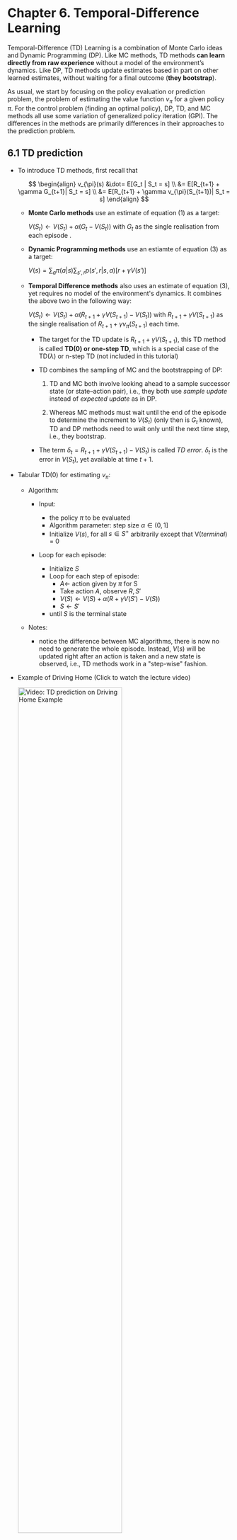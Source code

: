 # Chapter 6. Temporal-Difference Learning

Temporal-Difference (TD) Learning is a combination of Monte Carlo ideas and Dynamic Programming (DP). Like MC methods, TD methods **can learn directly from raw experience** without a model of the environment’s dynamics. Like DP, TD methods update estimates based in part on other learned estimates, without waiting for a final outcome (**they bootstrap**).

As usual, we start by focusing on the policy evaluation or prediction problem, the problem of estimating the value function $v_\pi$ for a given policy $\pi$. For the control problem (finding an optimal policy), DP, TD, and MC methods all use some variation of generalized policy iteration (GPI). The differences in the methods are primarily differences in their approaches to the prediction problem.

## 6.1 TD prediction

- To introduce TD methods, first recall that 

	$$
		\begin{align}
		v_{\pi}(s) &\dot= E[G_t | S_t = s] \\
		&= E[R_{t+1} + \gamma G_{t+1}| S_t = s] \\
		&= E[R_{t+1} + \gamma v_{\pi}(S_{t+1})| S_t = s]
		\end{align}
	$$

	- **Monte Carlo methods** use an estimate of equation (1) as a target:

		$V(S_t) \leftarrow V(S_t) + \alpha (G_t - V(S_t))$ with $G_t$ as the single realisation from each episode .

	- **Dynamic Programming methods** use an estiamte of equation (3) as a target:

		$V(s) = \sum_a \pi(a|s) \sum_{s', r} p(s',r|s,a) [r + \gamma V(s')]$


	- **Temporal Difference methods** also uses an estimate of equation (3), yet requires no model of the environment's dynamics. It combines the above two in the following way:

		$V(S_t) \leftarrow V(S_t) + \alpha (R_{t+1} + \gamma V(S_{t+1}) - V(S_t))$ with $R_{t+1} + \gamma V(S_{t+1})$ as the single realisation of $R_{t+1} + \gamma v_{\pi}(S_{t+1})$ each time. 
		- The target for the TD update is $R_{t+1} + \gamma V(S_{t+1})$, this TD method is called **TD(0) or one-step TD**, which is a special case of the TD($\lambda$) or n-step TD (not included in this tutorial)

		- TD combines the sampling of MC and the bootstrapping of DP: 
			1. TD and MC both involve looking ahead to a sample successor state (or state–action pair), i.e., they both use $\textit{sample update}$ instead of $\textit{expected update}$ as in DP.

			2. Whereas MC methods must wait until the end of the episode to determine the increment to $V(S_t)$ (only then is $G_t$ known), TD and DP methods need to wait only until the next time step, i.e., they bootstrap.

		- The term $\delta_t = R_{t+1} + \gamma V(S_{t+1}) - V(S_t)$ is called $\textit{TD error}$. $\delta_t$ is the error in $V(S_t)$, yet available at time $t+1$.

- Tabular TD(0) for estimating $v_\pi$:

	- Algorithm:

		- Input: 

			- the policy $\pi$ to be evaluated
			- Algorithm parameter: step size $\alpha \in (0,1]$
			- Initialize $V(s)$, for all $s \in S^+$ arbitrarily except that V($terminal$) = 0

		- Loop for each episode:

			- Initialize $S$
			- Loop for each step of episode:
				- $A \leftarrow$ action given by $\pi$ for S
				- Take action $A$, observe $R, S'$
				- $V(S) \leftarrow V(S) + \alpha (R + \gamma V(S') - V(S))$
				- $S \leftarrow S'$
			- until $S$ is the terminal state

	- Notes:
		- notice the difference between MC algorithms, there is now no need to generate the whole episode. Instead, $V(s)$ will be updated right after an action is taken and a new state is observed, i.e., TD methods work in a "step-wise" fashion.

- Example of Driving Home (Click to watch the lecture video)

	<a href="https://www.coursera.org/learn/sample-based-learning-methods/lecture/9Dxlq/the-advantages-of-temporal-difference-learning">
	<img src="../img/chapter6/driving_home.png" alt="Video: TD prediction on Driving Home Example" style="width:70%;">
	</a>

- Advantages of TD prediction:

	- Over dynamic programming: TD methods do not need a model of the environment. Over Monte Carlo: TD methods are naturally implemented in an online, fully incremental fashion, i.e., they do not require to wait until the end of an episode.

	- For any fixed policy $\pi$, TD(0) has been proved to converge to $v_\pi$. For details, refer to the book chapter 6.2, we skip the proof in this tutorial.

	- In practice, TD methods have usually been found to  converge faster than constant-$\alpha$ MC methods on stochastic tasks. A demonstrative example is given in the following video:

		<a href="https://www.coursera.org/learn/sample-based-learning-methods/lecture/CEzFc/comparing-td-and-monte-carlo">
		<img src="../img/chapter6/random_walk.png" alt="Video: Comparing TD and MC" style="width:70%;">
		</a>			

## 6.2 TD Control

### 6.2.1 Sarsa: On-policy TD Control

- Backgound for Sarsa:
	- Since TD methods deal with tasks where there is no model of environment available, it is natural to estimate $Q_\pi(s,a)$ instead of $V_\pi(s)$. Similar to [section 6.1](#61-td-prediction), the **update rule for Sarsa** is: 

		$$Q(S_t, A_t) \leftarrow Q(S_t, A_t) + \alpha [R_{t+1} + \gamma Q(S_{t+1}, A_{t+1}) - Q(S_t, A_t)]$$
		
		with $Q(S_t, A_t)=0$ if $S_t$ is the terminal state.

	- **Naming of Sarsa**: the above update rule uses every element of the quintuple of events, ($S_t,A_t,R_{t+1},S_{t+1},A_{t+1}$), that make up a transition from one state–action pair to the next. This quintuple gives rise to the name Sarsa (**S**tate, **A**ction, **R**eward, **S**tate, **A**ction)

	- Similar to any other on-policy methods, we continually estimate $q_\pi$ for the behavior policy $\pi$, and at the same time change $\pi$ toward greediness with respect to $q_\pi$ (pattern of generalized policy iteration (GPI)). 

- Sarsa (on-policy TD control) for estimating $Q \approx q_{\star}$

	- Algorithm:

		- Algorithm parameter: step size $\alpha \in (0,1]$, small $\epsilon>0$

		- Initialize $Q(s,a)$, for all $s \in S^+, a \in A(s)$ arbitrarily except that $A(terminal, .) = 0$
		
		- Loop for each episode:
			- Initialize $S$
			- Choose $A$ from $S$ using policy derived from $Q$ (e.g., $\epsilon$-greedy)
			- Loop for each step of episode:
				- Take action A, observe $R, S'$
				- Choose $A'$ from $S'$ using policy derived from $Q$ (e.g., $\epsilon$-greedy)
				- $Q(S, A) \leftarrow Q(S, A) + \alpha [R + \gamma Q(S', A') - Q(S, A)]$
				- $S \leftarrow S', A \leftarrow A'$
			- until $S$ is terminal
	
	- Notes:
		- **There is no need to initialize a policy $\pi$ in the beginning**, the action can be derived directly from a given policy wth $Q(s,a), \text{ for all } s \in S, a \in A(s)$ available.

		- While deriving the next action, make sure to use a soft-policy to ensure exploration.

		- Notice that after transit to the state $S'$, you still need to take another action $A'$ to be able to update $Q(S,A)$.

		- Sarsa converges with probability 1 to an optimal policy and action-value function as long as all state–action pairs are visited an infinite number of times and the policy converges in the limit to the greedy policy (which can be arranged, for example, with $\epsilon$-greedy policies by setting $\epsilon = 1/t$).
	
- Example: Sarsa in the Windy Gridworld:

	<a href="https://www.coursera.org/learn/sample-based-learning-methods/lecture/RZeRQ/sarsa-in-the-windy-grid-world">
	<img src="../img/chapter6/windy_gridworld.png" alt="Video: Sarsa in the Windy Gridworld" style="width:70%;">
	</a>

	- Notice that the first few episodes take a couple thousand steps to complete. The curve gradually gets steeper indicating that episodes are completed more quickly.

	- Notice the episode completion rate stops increasing. This means the agents policy hovers around the optimal policy and won't be exactly optimal, because of exploration.


### 6.2.2 Q-learning: Off-policy TD Control

- Backgound for Q-learning:
	- The update rule for Q-learning is: 
		$$Q(S_t, A_t) \leftarrow Q(S_t, A_t) + \alpha [R_{t+1} + \gamma \max_a Q(S_{t+1}, a) - Q(S_t, A_t)]$$
	- This way of directly approximating $q_\star$ dramatically simplifies the analysis of the algorithm and enabled early convergence proofs. All that is required for correct convergence is that all pairs continue to be updated (exploration).

- $Q$-learning (off-policy TD control) for estimating $\pi \approx \pi_{\star}$
	- Algorithm:
		- Algorithm parameter: step size $\alpha \in (0,1], \epsilon > 0$
		- Initialize $Q(s,a)$, for all $s \in S^+, a \in A(s)$
		- Loop for each episode:
			- Initialize $S$
			- Loop for each step of episode:
				- Choose $A$ from $S$ using policy derived from $Q$ (e.g., $\epsilon$-greedy)
				- Take action $A$, observe $R, S'$
				- $Q(S, A) \leftarrow Q(S, A) + \alpha [R + \gamma max_a Q(S', a) - Q(S, A)]$
				- $S \leftarrow S'$
			- until $S$ is terminal
	- Notes:
		- **Different from Sarsa, at target state $S'$, Q-learning choose the greedy action that maximizes $Q(S', a)$ directly**, but not according to a policy derived from $Q$ (although, the derived policy from $Q$ can also be the greedy policy, if so, the update rules of Sarsa and Q-learning are identical).

		- **Q-learning is off-policy, but why?** Consider the derived policy from current $Q$ as the $\textit{behaviour policy}$, which can be e.g., $\epsilon$-greedy. but the $\textit{target policy}$ for Q-learning is actually the greedy policy according to the $max$ term in the update rule from above (actions are chosen according to $\epsilon$-greedy, updates are made according to the greedy policy). Readers of interest about why exactly Q-learning is off-policy can further refer to this [lecture video.](https://www.coursera.org/learn/sample-based-learning-methods/lecture/1OikH/how-is-q-learning-off-policy) 

- Example: Q-learning in the Windy Gridworld:

	<a href="https://www.coursera.org/learn/sample-based-learning-methods/lecture/BZbSy/q-learning-in-the-windy-grid-world">
	<img src="../img/chapter6/q_learning_windy_gridworld.png" alt="Video: Sarsa in the Windy Gridworld" style="width:70%;">
	</a>

	- In the beginning, the two algorithms learn at a similar pace. Towards the end, Q-Learning seems to learn a better final policy. 

	- When we descrease the step-size $\alpha$, Sarsa learns the same final policy as Q-Learning, but more slowly. This experiment highlights the impact of parameter choices in reinforcement learning. $\alpha$, $\epsilon$, initial values, and the length of the experiment can all influence the final result.

- Example of Cliff Walking - Another comparison between Sarsa and Q-learning

	<img src="../img/chapter6/cliff_walking.png" alt="Video: Sarsa in the Windy Gridworld" style="width:95%;">

	- Description:

		- States and goal: the agent start at state S on the lower left and tries to reach the goal G on the lower right.

		- Actions: up, down, right, and left.

		- Reward: $-1$ on all transitions except those into the region marked "The Cliff", which incurs a reward of $-100$.

	- Performance comparison:

		- Q-learning (red): learns values for the optimal policy, that which travels right along the edge of the cliff. But this results in its occasionally falling off the cliff because of the $\epsilon$-greedy action selection.

		- Sarsa (blue): learns the longer but safer path through the upper part of the grid.

		- Although Q-learning actually learns the values of the optimal policy, **its online performance is worse than that of Sarsa, which learns the roundabout policy**. Of course, if $\epsilon$ were gradually reduced, then **both methods would asymptotically converge to the optimal policy.**

### 6.2.3 Expected Sarsa

- Backgound for expected Sarsa:
	- update rule: 
	$$
		\begin{align*}
		Q(S_t, A_t) \leftarrow Q(S_t, A_t) + \alpha [R_{t+1} + \gamma E_{\pi}[Q(S_{t+1}, A_{t+1})|S_{t+1})] - Q(S_t, A_t)] \\
		\leftarrow Q(S_t, A_t) + \alpha [R_{t+1} + \gamma \sum_{a}\pi(a|S_{t+1}) Q(S_{t+1}, a) - Q(S_t, A_t)]
		\end{align*}
	$$

	- Given the next state, $S_{t+1}$, this update moves deterministically in the same direction as Sarsa moves in expectation, and accordingly it is called Expected Sarsa.
	- Expected Sarsa is more complex computationally than Sarsa but, in return, it eliminates the variance due to the random selection of $A_{t+1}$. Given the same amount of experience we might expect it to perform slightly better than Sarsa.

- Expected Sarsa for estimating $\pi \approx \pi_{\star}$
	- Algorithm:
		- Algorithm parameter: step size $\alpha \in (0,1], \epsilon > 0$
		- Initialize $Q(s,a)$, for all $s \in S^+, a \in A(s)$
		- Loop for each episode:
			- Initialize $S$
			- Loop for each step of episode:
				- Choose $A$ from $S$ using policy derived from $Q$ (e.g., $\epsilon$-greedy)
				- Take action $A$, observe $R, S'$
				- $Q(S, A) \leftarrow Q(S, A) + \alpha [R + \gamma \sum_{a}\pi(a|S') Q(S', a) - Q(S, A)]$
				- $S \leftarrow S'$
			- until $S$ is terminal

	- Notes:
		- The algorithm is just like Q-learning except that instead of using the maximum over next state-action pairs it uses the expected value, taking into account how likely each action is under the current policy.

		- The fun part about Expected Sarsa is that **it can be both on- and off-policy**. The above algorithm is a on-policy setting, but in general expected sarsa might use a policy different from the target policy $\pi$ to generate behavior, in which case it becomes an off-policy algorithm. 
			- For example, suppose $\pi$ is the greedy policy while behavior is more exploratory; then Expected Sarsa is then exactly Q-learning. 
			
			- In the above sense Expected Sarsa subsumes and generalizes Q-learning while reliably improving over Sarsa. **Except for the small additional computational cost, Expected Sarsa may completely dominate both of the other more-well-known TD control algorithms.**

- Comparison on Cliff Walking example:

	The figure below shows the interim and asymptotic performance of the three TD control methods on the cliff-walking task as a function of $\alpha$.
	- All three algorithms use $\epsilon$-greedy policy with $\epsilon$=0.1
	- Asymptotic performance is an average over 100,000 episodes, then averaged over 10 runs.
	- Interim performance is an average over the first 100 episodes, then averaged over 50,000 runs.

		<img src="../img/chapter6/comparison_cliff_walking.png" alt="Comparison of three TD control methods on cliff walking task" style="width: 60%;">
    
	Expected Sarsa retains the significant advantage of Sarsa over Q-learning on this problem. In cliff walking the state transitions are all deterministic and all randomness comes from the policy. In such cases, Expected Sarsa can safely set $\alpha$ = 1 without suffering any degradation of asymptotic performance, whereas Sarsa can only perform well in the long run at a small value of $\alpha$, at which short-term performance is poor.

## 6.3 Summary

The methods presented in this chapter are today the most widely used reinforcement learning methods. This is probably due to their great simplicity: they can be applied online, with a minimal amount of computation, to experience generated from interaction with an environment; they can be expressed nearly completely by single equations that can be implemented with small computer programs.

The special cases of TD methods introduced in the present chapter should rightly be called $\textit{one-step, tabular, model-free}$ TD methods. In the next chapter we extend them to the form that include a model of the environment. But for now, a quick summary: 

- Mindmap of where we are now

	<img src="../img/chapter6/chapter6_mindmap.png" alt="Mindmap" style="width:100%;">

- Key Takeaways

	- TD Prediction (TD(0))

		- Updates value estimates after each step:  
			$V(S_t) ← V(S_t) + α (R_{t+1} + γ V(S_{t+1}) - V(S_t))$
		- TD error ($δ_t$) measures the difference between predicted and updated values.
		- Advantages: No model needed, incremental updates, faster convergence than MC.

	- TD Control Methods

		- Sarsa (on-policy): Updates based on the current policy. Safer, but may not find the most optimal paths.  
		$Q(S_t, A_t) ← Q(S_t, A_t) + α [R_{t+1} + γ Q(S_{t+1}, A_{t+1}) - Q(S_t, A_t)]$

		- Q-learning (off-policy): Updates using the maximum possible future reward. Learns optimal policies but can be riskier during exploration.  
		$Q(S_t, A_t) ← Q(S_t, A_t) + α [R_{t+1} + γ max_a Q(S_{t+1}, a) - Q(S_t, A_t)]$

		- Expected Sarsa: Uses expected future rewards, reducing variance and improving stability.  
		$Q(S_t, A_t) ← Q(S_t, A_t) + α [R_{t+1} + γ Σ_a π(a|S_{t+1}) Q(S_{t+1}, a) - Q(S_t, A_t)]$

	- Comparisons

		- Sarsa learns conservative policies, good for risky environments.

		- Q-learning finds optimal policies but can perform poorly online due to risky exploration.
		
		- Expected Sarsa balances both, offering stable performance with minimal extra computation.

	- Convergence: All methods converge to optimal policies if exploration is sufficient, and learning rates are properly set.


